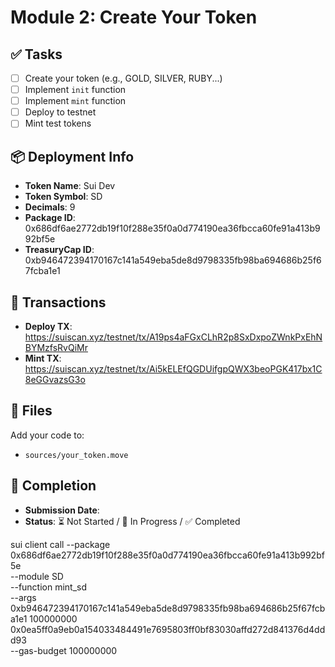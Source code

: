 # Module 2: Create Your Token

## ✅ Tasks

- [ ] Create your token (e.g., GOLD, SILVER, RUBY...)
- [ ] Implement `init` function
- [ ] Implement `mint` function
- [ ] Deploy to testnet
- [ ] Mint test tokens

## 📦 Deployment Info

- **Token Name**: Sui Dev
- **Token Symbol**: SD
- **Decimals**: 9
- **Package ID**: 0x686df6ae2772db19f10f288e35f0a0d774190ea36fbcca60fe91a413b992bf5e
- **TreasuryCap ID**: 0xb946472394170167c141a549eba5de8d9798335fb98ba694686b25f67fcba1e1

## 🔗 Transactions

- **Deploy TX**: https://suiscan.xyz/testnet/tx/A19ps4aFGxCLhR2p8SxDxpoZWnkPxEhNBYMzfsRvQiMr
- **Mint TX**: https://suiscan.xyz/testnet/tx/Ai5kELEfQGDUifgpQWX3beoPGK417bx1C8eGGvazsG3o

## 📂 Files

Add your code to:
- `sources/your_token.move`

## 📅 Completion

- **Submission Date**: 
- **Status**: ⏳ Not Started / 🚧 In Progress / ✅ Completed

sui client call --package 0x686df6ae2772db19f10f288e35f0a0d774190ea36fbcca60fe91a413b992bf5e \
  --module SD \
  --function mint_sd \
  --args 0xb946472394170167c141a549eba5de8d9798335fb98ba694686b25f67fcba1e1 100000000 0x0ea5ff0a9eb0a154033484491e7695803ff0bf83030affd272d841376d4ddd93 \
  --gas-budget 100000000